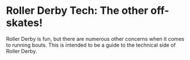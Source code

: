 # Roller Derby Tech: The other off-skates!

Roller Derby is fun, but there are numerous other concerns when it comes to running bouts. This is intended to be a guide to the technical side of Roller Derby.
